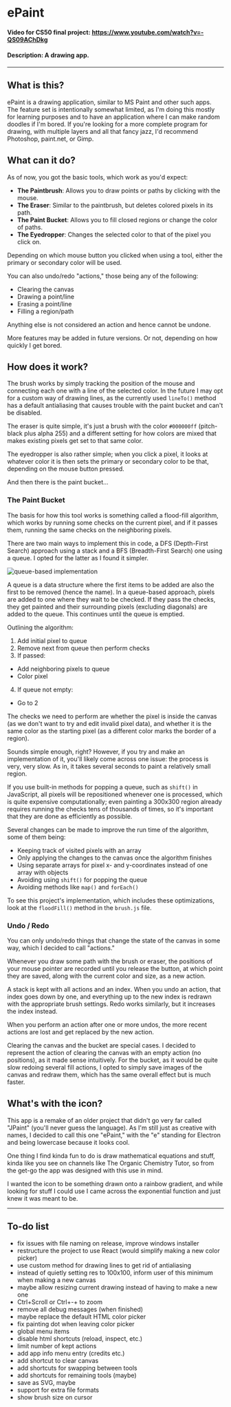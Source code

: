 # ePaint
#### Video for CS50 final project: https://www.youtube.com/watch?v=-QS09AChDkg
#### Description: A drawing app.
___
## What is this?

ePaint is a drawing application, similar to MS Paint and other such apps. The feature set is intentionally somewhat
limited, as I'm doing this mostly for learning purposes and to have an application where I can make random doodles if
I'm bored. If you're looking for a more complete program for drawing, with multiple layers and all that fancy jazz, I'd
recommend Photoshop, paint.net, or Gimp.

## What can it do?

As of now, you got the basic tools, which work as you'd expect:

- **The Paintbrush**: Allows you to draw points or paths by clicking with the mouse.
- **The Eraser**: Similar to the paintbrush, but deletes colored pixels in its path.
- **The Paint Bucket**: Allows you to fill closed regions or change the color of paths.
- **The Eyedropper**: Changes the selected color to that of the pixel you click on.

Depending on which mouse button you clicked when using a tool, either the primary or secondary color will be used.

You can also undo/redo "actions," those being any of the following:

- Clearing the canvas
- Drawing a point/line
- Erasing a point/line
- Filling a region/path

Anything else is not considered an action and hence cannot be undone.

More features may be added in future versions. Or not, depending on how quickly I get bored.

## How does it work?

The brush works by simply tracking the position of the mouse and connecting each one with a line of the selected color.
In the future I may opt for a custom way of drawing lines, as the currently used `lineTo()` method has a default
antialiasing that causes trouble with the paint bucket and can't be disabled.

The eraser is quite simple, it's just a brush with the color `#000000ff` (pitch-black plus alpha 255) and a different
setting for how colors are mixed that makes existing pixels get set to that same color.

The eyedropper is also rather simple; when you click a pixel, it looks at whatever color it is then sets the primary or
secondary color to be that, depending on the mouse button pressed.

And then there is the paint bucket...

### The Paint Bucket

The basis for how this tool works is something called a flood-fill algorithm, which works by running some checks on the
current pixel, and if it passes them, running the same checks on the neighboring pixels.

There are two main ways to implement this in code, a DFS (Depth-First Search) approach using a stack and a BFS (Breadth-First Search)
one using a queue. I opted for the latter as I found it simpler.

![queue-based implementation](https://upload.wikimedia.org/wikipedia/commons/b/b6/Wfm_floodfill_animation_queue.gif)

A queue is a data structure where the first items to be added are also the first to be removed (hence the name). In a
queue-based approach, pixels are added to one where they wait to be checked. If they pass the checks, they get painted
and their surrounding pixels (excluding diagonals) are added to the queue. This continues until the queue is emptied.

Outlining the algorithm:

1. Add initial pixel to queue
2. Remove next from queue then perform checks
3. If passed:
- Add neighboring pixels to queue
- Color pixel
4. If queue not empty:
- Go to 2

The checks we need to perform are whether the pixel is inside the canvas (as we don't want to try and edit invalid pixel data),
and whether it is the same color as the starting pixel (as a different color marks the border of a region).

Sounds simple enough, right? However, if you try and make an implementation of it, you'll likely come across one issue:
the process is very, very slow. As in, it takes several seconds to paint a relatively small region.

If you use built-in methods for popping a queue, such as `shift()` in JavaScript, all pixels will be repositioned whenever
one is processed, which is quite expensive computationally; even painting a 300x300 region already requires running
the checks tens of thousands of times, so it's important that they are done as efficiently as possible.

Several changes can be made to improve the run time of the algorithm, some of them being:

- Keeping track of visited pixels with an array
- Only applying the changes to the canvas once the algorithm finishes
- Using separate arrays for pixel x- and y-coordinates instead of one array with objects
- Avoiding using `shift()` for popping the queue
- Avoiding methods like `map()` and `forEach()`

To see this project's implementation, which includes these optimizations, look at the `floodFill()` method in the `brush.js` file.

### Undo / Redo

You can only undo/redo things that change the state of the canvas in some way, which I decided to call "actions."

Whenever you draw some path with the brush or eraser, the positions of your mouse pointer are recorded until you release the
button, at which point they are saved, along with the current color and size, as a new action.

A stack is kept with all actions and an index. When you undo an action, that index goes down by one, and everything up to
the new index is redrawn with the appropriate brush settings. Redo works similarly, but it increases the index instead.

When you perform an action after one or more undos, the more recent actions are lost and get replaced by the new action.

Clearing the canvas and the bucket are special cases. I decided to represent the action of clearing the canvas with an empty
action (no positions), as it made sense intuitively. For the bucket, as it would be quite slow redoing several fill
actions, I opted to simply save images of the canvas and redraw them, which has the same overall effect but is much faster.

## What's with the icon?

This app is a remake of an older project that didn't go very far called "JPaint" (you'll
never guess the language). As I'm still just as creative with names, I decided to call this one "ePaint," with the "e"
standing for Electron and being lowercase because it looks cool.

One thing I find kinda fun to do is draw mathematical equations and stuff, kinda like you see on channels
like The Organic Chemistry Tutor, so from the get-go the app was designed with this use in mind.

I wanted the icon to be something drawn onto a rainbow gradient, and while looking for stuff I could
use I came across the exponential function and just knew it was meant to be.
___
## To-do list

- fix issues with file naming on release, improve windows installer
- restructure the project to use React (would simplify making a new color picker)
- use custom method for drawing lines to get rid of antialiasing
- instead of quietly setting res to 100x100, inform user of this minimum when making a new canvas
- maybe allow resizing current drawing instead of having to make a new one
- Ctrl+Scroll or Ctrl+-\+ to zoom
- remove all debug messages (when finished)
- maybe replace the default HTML color picker
- fix painting dot when leaving color picker
- global menu items
- disable html shortcuts (reload, inspect, etc.)
- limit number of kept actions
- add app info menu entry (credits etc.)
- add shortcut to clear canvas
- add shortcuts for swapping between tools
- add shortcuts for remaining tools (maybe)
- save as SVG, maybe
- support for extra file formats
- show brush size on cursor
